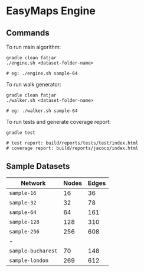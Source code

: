 # EasyMaps Engine

## Commands

To run main algorithm:

    gradle clean fatjar
    ./engine.sh <dataset-folder-name>
    
    # eg: ./engine.sh sample-64

To run walk generator:

    gradle clean fatjar
    ./walker.sh <dataset-folder-name>
    
    # eg: ./walker.sh sample-64

To run tests and generate coverage report:

    gradle test
    
    # test report: build/reports/tests/test/index.html
    # coverage report: build/reports/jacoco/index.html

## Sample Datasets

| Network | Nodes | Edges |
| --- | --- | --- |
| `sample-16` | 16 | 36 |
| `sample-32` | 32 | 78 |
| `sample-64` | 64 | 161 |
| `sample-128` | 128 | 310 |
| `sample-256` | 256 | 608 |
| - |  |  |
| `sample-bucharest` | 70 | 148 |
| `sample-london` | 269 | 612 |